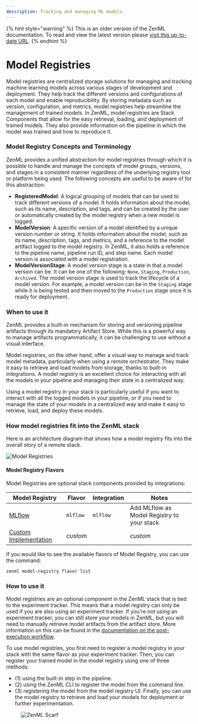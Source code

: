 ```yaml
---
description: Tracking and managing ML models.
---
```


{% hint style="warning" %}
This is an older version of the ZenML documentation. To read and view the latest version please [visit this up-to-date URL](https://docs.zenml.io).
{% endhint %}


# Model Registries

Model registries are centralized storage solutions for managing and tracking machine learning models across various
stages of development and deployment. They help track the different versions and configurations of each model and enable
reproducibility. By storing metadata such as version, configuration, and metrics, model registries help streamline the
management of trained models. In ZenML, model registries are Stack Components that allow for the easy retrieval,
loading, and deployment of trained models. They also provide information on the pipeline in which the model was trained
and how to reproduce it.

### Model Registry Concepts and Terminology

ZenML provides a unified abstraction for model registries through which it is possible to handle and manage the concepts
of model groups, versions, and stages in a consistent manner regardless of the underlying registry tool or platform
being used. The following concepts are useful to be aware of for this abstraction:

* **RegisteredModel**: A logical grouping of models that can be used to track different versions of a model. It holds
  information about the model, such as its name, description, and tags, and can be created by the user or automatically
  created by the model registry when a new model is logged.
* **ModelVersion**: A specific version of a model identified by a unique version number or string. It holds information
  about the model, such as its name, description, tags, and metrics, and a reference to the model artifact logged to the
  model registry. In ZenML, it also holds a reference to the pipeline name, pipeline run ID, and step name. Each model
  version is associated with a model registration.
* **ModelVersionStage**: A model version stage is a state in that a model version can be. It can be one of the
  following: `None`, `Staging`, `Production`, `Archived`. The model version stage is used to track the lifecycle of a
  model version. For example, a model version can be in the `Staging` stage while it is being tested and then moved to
  the `Production` stage once it is ready for deployment.

### When to use it

ZenML provides a built-in mechanism for storing and versioning pipeline artifacts through its mandatory Artifact Store.
While this is a powerful way to manage artifacts programmatically, it can be challenging to use without a visual
interface.

Model registries, on the other hand, offer a visual way to manage and track model metadata, particularly when using a
remote orchestrator. They make it easy to retrieve and load models from storage, thanks to built-in integrations. A
model registry is an excellent choice for interacting with all the models in your pipeline and managing their state in a
centralized way.

Using a model registry in your stack is particularly useful if you want to interact with all the logged models in your
pipeline, or if you need to manage the state of your models in a centralized way and make it easy to retrieve, load, and
deploy these models.

### How model registries fit into the ZenML stack

Here is an architecture diagram that shows how a model registry fits into the overall story of a remote stack.

![Model Registries](../../../.gitbook/assets/Remote_with_model_registry.png)

#### Model Registry Flavors

Model Registries are optional stack components provided by integrations:

| Model Registry                     | Flavor   | Integration | Notes                                      |
|------------------------------------|----------|-------------|--------------------------------------------|
| [MLflow](mlflow.md)                | `mlflow` | `mlflow`    | Add MLflow as Model Registry to your stack |
| [Custom Implementation](custom.md) | _custom_ |             | _custom_                                   |

If you would like to see the available flavors of Model Registry, you can use the command:

```shell
zenml model-registry flavor list
```

### How to use it

Model registries are an optional component in the ZenML stack that is tied to the experiment tracker. This means that a
model registry can only be used if you are also using an experiment tracker. If you're not using an experiment tracker,
you can still store your models in ZenML, but you will need to manually retrieve model artifacts from the artifact
store. More information on this can be found in
the [documentation on the post-execution workflow](/docs/book/user-guide/starter-guide/fetch-runs-after-execution.md).

To use model registries, you first need to register a model registry in your stack with the same flavor as your
experiment tracker. Then, you can register your trained model in the model registry using one of three methods:

* (1) using the built-in step in the pipeline.
* (2) using the ZenML CLI to register the model from the command line.
* (3) registering the model from the model registry UI. Finally, you can use the model registry to retrieve and load
  your models for deployment or further experimentation.

<!-- For scarf -->
<figure><img alt="ZenML Scarf" referrerpolicy="no-referrer-when-downgrade" src="https://static.scarf.sh/a.png?x-pxid=f0b4f458-0a54-4fcd-aa95-d5ee424815bc" /></figure>

